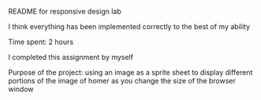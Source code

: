 README for responsive design lab

I think everything has been implemented correctly to the best of my ability

Time spent: 2 hours

I completed this assignment by myself

Purpose of the project: using an image as a sprite sheet to display different
portions of the image of homer as you change the size of the browser window